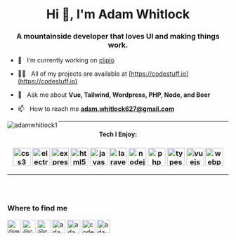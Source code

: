 <h1 align="center">Hi 👋, I'm Adam Whitlock</h1>
<h3 align="center">A mountainside developer that loves UI and making things work.</h3>

- 🔭 &nbsp; I’m currently working on [cliplo](https://github.com/adamwhitlock1/cliplo-quasar)

- 👨‍💻  &nbsp; All of my projects are available at [https://codestuff.io](https://codestuff.io)

- 💬 &nbsp; Ask me about **Vue, Tailwind, Wordpress, PHP, Node, and Beer**

- 📫 &nbsp; How to reach me **adam.whitlock627@gmail.com**

<p align="center"><img align="left" src="https://github-readme-stats.vercel.app/api/top-langs/?username=adamwhitlock1&layout=compact&include_all_commits=true&count_private=true" alt="adamwhitlock1" /></p>

<hr />

<h4 align="center">Tech I Enjoy:</h4>

<h3 align="center"><img src="https://devicons.github.io/devicon/devicon.git/icons/css3/css3-original-wordmark.svg" alt="css3" width="40" height="40"/> <img src="https://devicons.github.io/devicon/devicon.git/icons/electron/electron-original.svg" alt="electron" width="40" height="40"/> <img src="https://devicons.github.io/devicon/devicon.git/icons/express/express-original-wordmark.svg" alt="express" width="40" height="40"/> <img src="https://devicons.github.io/devicon/devicon.git/icons/html5/html5-original-wordmark.svg" alt="html5" width="40" height="40"/> <img src="https://devicons.github.io/devicon/devicon.git/icons/javascript/javascript-original.svg" alt="javascript" width="40" height="40"/> <img src="https://devicons.github.io/devicon/devicon.git/icons/laravel/laravel-plain-wordmark.svg" alt="laravel" width="40" height="40"/> <img src="https://devicons.github.io/devicon/devicon.git/icons/nodejs/nodejs-original-wordmark.svg" alt="nodejs" width="40" height="40"/> <img src="https://devicons.github.io/devicon/devicon.git/icons/php/php-original.svg" alt="php" width="40" height="40"/> <img src="https://devicons.github.io/devicon/devicon.git/icons/typescript/typescript-original.svg" alt="typescript" width="40" height="40"/> <img src="https://devicons.github.io/devicon/devicon.git/icons/vuejs/vuejs-original-wordmark.svg" alt="vuejs" width="40" height="40"/> <img src="https://devicons.github.io/devicon/devicon.git/icons/webpack/webpack-original.svg" alt="webpack" width="40" height="40"/></h3>

<hr />

<h3>&nbsp;</h3>

### Where to find me

<p>
<a href="https://codepen.io/@moose62712" target="blank"><img align="center" src="https://cdn.jsdelivr.net/npm/simple-icons@3.0.1/icons/codepen.svg" alt="@moose62712" height="30" width="30" /></a>
<a href="https://dev.to/@codestuff2" target="blank"><img align="center" src="https://cdn.jsdelivr.net/npm/simple-icons@3.0.1/icons/dev-dot-to.svg" alt="@codestuff2" height="30" width="30" /></a>
<a href="https://twitter.com/@codestuff2" target="blank"><img align="center" src="https://cdn.jsdelivr.net/npm/simple-icons@3.0.1/icons/twitter.svg" alt="@codestuff2" height="30" width="30" /></a>
<a href="https://linkedin.com/in/adam-whitlock-07286982" target="blank"><img align="center" src="https://cdn.jsdelivr.net/npm/simple-icons@3.0.1/icons/linkedin.svg" alt="adam-whitlock-07286982" height="30" width="30" /></a>
<a href="https://codesandbox.com/adamwhitlock1" target="blank"><img align="center" src="https://cdn.jsdelivr.net/npm/simple-icons@3.0.1/icons/codesandbox.svg" alt="adamwhitlock1" height="30" width="30" /></a>
<a href="https://dribbble.com/codestuff2" target="blank"><img align="center" src="https://cdn.jsdelivr.net/npm/simple-icons@3.0.1/icons/dribbble.svg" alt="codestuff2" height="30" width="30" /></a>
<a href="https://www.behance.net/adamwhitlock1" target="blank"><img align="center" src="https://cdn.jsdelivr.net/npm/simple-icons@3.0.1/icons/behance.svg" alt="adamwhitlock1" height="30" width="30" /></a>
</p>
